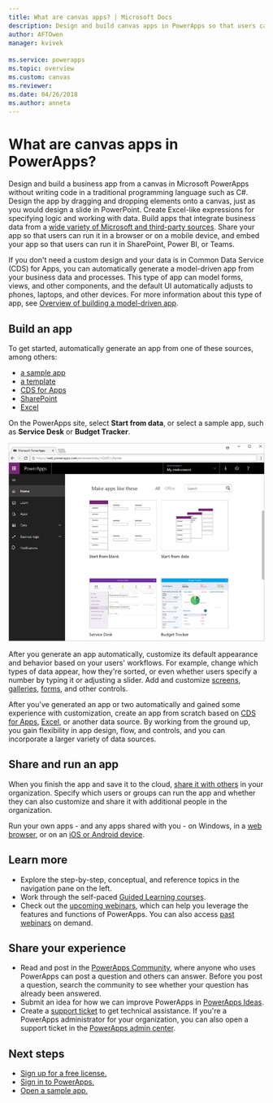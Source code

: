 ```yaml
---
title: What are canvas apps? | Microsoft Docs
description: Design and build canvas apps in PowerApps so that users can manage line-of-business data in a browser or on their mobile devices
author: AFTOwen
manager: kvivek

ms.service: powerapps
ms.topic: overview
ms.custom: canvas
ms.reviewer:
ms.date: 04/26/2018
ms.author: anneta
---
```

# What are canvas apps in PowerApps?
Design and build a business app from a canvas in Microsoft PowerApps without writing code in a traditional programming language such as C#. Design the app by dragging and dropping elements onto a canvas, just as you would design a slide in PowerPoint. Create Excel-like expressions for specifying logic and working with data. Build apps that integrate business data from a [wide variety of Microsoft and third-party sources](connections-list.md). Share your app so that users can run it in a browser or on a mobile device, and embed your app so that users can run it in SharePoint, Power BI, or Teams.

If you don't need a custom design and your data is in Common Data Service (CDS) for Apps, you can automatically generate a model-driven app from your business data and processes. This type of app can model forms, views, and other components, and the default UI automatically adjusts to phones, laptops, and other devices. For more information about this type of app, see [Overview of building a model-driven app](../model-driven-apps/model-driven-app-overview.md).

## Build an app
To get started, automatically generate an app from one of these sources, among others:
- [a sample app](open-and-run-a-sample-app.md)
- [a template](get-started-test-drive.md)
- [CDS for Apps](data-platform-create-app.md)
- [SharePoint](app-from-sharepoint.md)
- [Excel](get-started-create-from-data.md)

On the PowerApps site, select **Start from data**, or select a sample app, such as **Service Desk** or **Budget Tracker**.

![PowerApps site](./media/getting-started/sample-apps.png)

After you generate an app automatically, customize its default appearance and behavior based on your users' workflows. For example, change which types of data appear, how they're sorted, or even whether users specify a number by typing it or adjusting a slider. Add and customize [screens](add-screen-context-variables.md), [galleries](customize-layout-sharepoint.md), [forms](customize-forms-sharepoint.md), and other controls.

After you've generated an app or two automatically and gained some experience with customization, create an app from scratch based on [CDS for Apps](data-platform-create-app-scratch.md), [Excel](get-started-create-from-blank.md), or another data source. By working from the ground up, you gain flexibility in app design, flow, and controls, and you can incorporate a larger variety of data sources.

## Share and run an app
When you finish the app and save it to the cloud, [share it with others](share-app.md) in your organization. Specify which users or groups can run the app and whether they can also customize and share it with additional people in the organization.

Run your own apps - and any apps shared with you - on Windows, in a [web browser](../../user/run-app-browser.md), or on an [iOS or Android device](../../user/run-app-client.md).

## Learn more
* Explore the step-by-step, conceptual, and reference topics in the navigation pane on the left.
* Work through the self-paced [Guided Learning courses](https://docs.microsoft.com/powerapps/guided-learning/).
* Check out the [upcoming webinars](webinars-listing.md#upcoming-webinars), which can help you leverage the features and functions of PowerApps. You can also access [past webinars](webinars-listing.md#past-webinars) on demand.

## Share your experience
* Read and post in the [PowerApps Community](https://aka.ms/powerapps-community), where anyone who uses PowerApps can post a question and others can answer. Before you post a question, search the community to see whether your question has already been answered.
* Submit an idea for how we can improve PowerApps in [PowerApps Ideas](https://powerusers.microsoft.com/t5/PowerApps-Ideas/idb-p/PowerAppsIdeas).
* Create a [support ticket](https://powerapps.microsoft.com/support/pro/) to get technical assistance. If you're a PowerApps administrator for your organization, you can also open a support ticket in the [PowerApps admin center](https://portal.office.com/Support/Support.aspx).

## Next steps
- [Sign up for a free license.](../signup-for-powerapps.md)
- [Sign in to PowerApps.](https://web.powerapps.com?utm_source=padocs&utm_medium=linkinadoc&utm_campaign=referralsfromdoc)
- [Open a sample app.](open-and-run-a-sample-app.md)